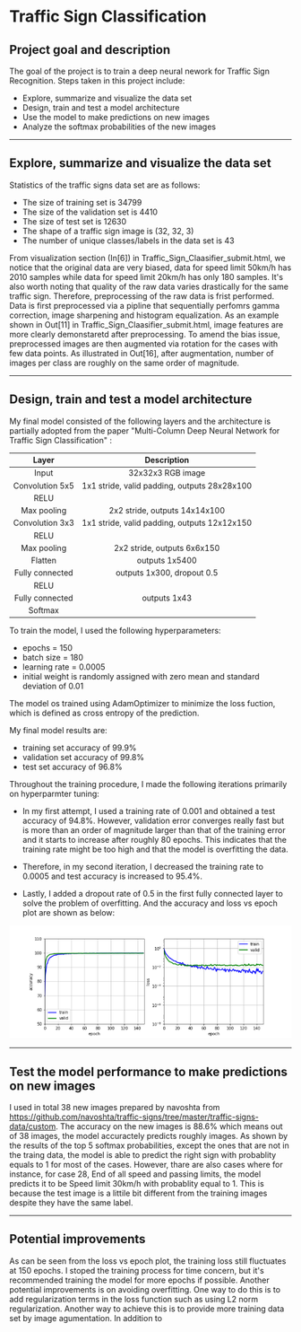 # Traffic Sign Classification

## Project goal and description

The goal of the project is to train a deep neural nework for Traffic Sign Recognition. Steps taken in this project include:

* Explore, summarize and visualize the data set
* Design, train and test a model architecture
* Use the model to make predictions on new images
* Analyze the softmax probabilities of the new images

---
## Explore, summarize and visualize the data set
Statistics of the traffic signs data set are as follows:

* The size of training set is 34799
* The size of the validation set is 4410
* The size of test set is 12630
* The shape of a traffic sign image is (32, 32, 3)
* The number of unique classes/labels in the data set is 43 

From visualization section (In[6]) in Traffic_Sign_Claasifier_submit.html, we notice that the original data are very biased, data for speed limit 50km/h has 2010 samples while data for speed limit 20km/h has only 180 samples. It's also worth noting that quality of the raw data varies drastically for the same traffic sign. Therefore, preprocessing of the raw data is frist performed. Data is first preprocessed via a pipline that sequentially perfomrs gamma correction, image sharpening and histogram equalization. As an example shown in Out[11] in Traffic_Sign_Claasifier_submit.html, image features are more clearly demonstaretd after preprocessing. To amend the bias issue, preprocessed images are then augmented via rotation for the cases with few data points. As illustrated in Out[16], after augmentation, number of images per class are roughly on the same order of magnitude. 

---
## Design, train and test a model architecture

My final model consisted of the following layers and the architecture is partially adopted from the paper "Multi-Column Deep Neural Network for Traffic Sign
Classification" :

| Layer         		|     Description	        					| 
|:---------------------:|:---------------------------------------------:| 
| Input         		| 32x32x3 RGB image   							| 
| Convolution 5x5     	| 1x1 stride, valid padding, outputs 28x28x100 	|
| RELU					|												|
| Max pooling	      	| 2x2 stride,  outputs 14x14x100 				|
| Convolution 3x3	    | 1x1 stride, valid padding, outputs 12x12x150 	|
| RELU					|												|
| Max pooling	      	| 2x2 stride,  outputs 6x6x150  				|
| Flatten				| outputs 1x5400        						|
| Fully connected		| outputs 1x300, dropout 0.5					|
| RELU					|												|
| Fully connected		| outputs 1x43									|
| Softmax				|												|
 
 To train the model, I used the following hyperparameters:
* epochs = 150
* batch size = 180
* learning rate = 0.0005
* initial weight is randomly assigned with zero mean and standard deviation of 0.01
 
The model os trained using AdamOptimizer to minimize the loss fuction, which is defined as cross entropy of the prediction. 

My final model results are:
* training set accuracy of 99.9%
* validation set accuracy of 99.8%
* test set accuracy of 96.8%

Throughout the training procedure, I made the following iterations primarily on hyperparmter tuning:
* In my first attempt, I used a training rate of 0.001 and obtained a test accuracy of 94.8%. However, validation error converges really fast but is more than an order of magnitude larger than that of the training error and it starts to increase after roughly 80 epochs. This indicates that the training rate might be too high and that the model is overfitting the data.

* Therefore, in my second iteration, I decreased the training rate to 0.0005 and test accuracy is increased to 95.4%.

* Lastly, I added a dropout rate of 0.5 in the first fully connected layer to solve the problem of overfitting. And the accuracy and loss vs epoch plot are shown as below:
<img src="./Training_accuracy_and_loss.png"/>

---
## Test the model performance to make predictions on new images

I used in total 38 new images prepared by navoshta from https://github.com/navoshta/traffic-signs/tree/master/traffic-signs-data/custom. The accuracy on the new images is 88.6% which means out of 38 images, the model accuractely predicts roughly images. As shown by the results of the top 5 softmax probabilities, except the ones that are not in the traing data, the model is able to predict the right sign with probablity equals to 1 for most of the cases. However, thare are also cases where for instance, for case 28, End of all speed and passing limits, the model predicts it to be Speed limit 30km/h with probablity equal to 1. This is because the test image is a littile bit different from the training images despite they have the same label.

---
## Potential improvements 
As can be seen from the loss vs epoch plot, the training loss still fluctuates at 150 epochs. I stoped the training process for time concern, but it's recommended training the model for more epochs if possible. Another potential improvements is on avoiding overfitting. One way to do this is to add regularization terms in the loss function such as using L2 norm regularization. Another way to achieve this is to provide more training data set by image agumentation. In addition to 

